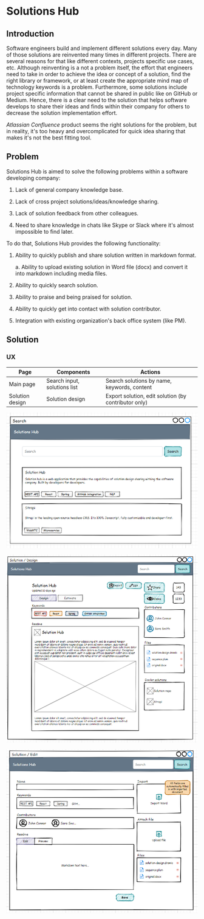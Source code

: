 # Solutions Hub
## Introduction

Software engineers build and implement different solutions every day.
Many of those solutions are reinvented many times in different projects.
There are several reasons for that like different contexts, projects
specific use cases, etc. Although reinventing is a not a problem itself,
the effort that engineers need to take in order to achieve the idea or
concept of a solution, find the right library or framework, or at least
create the appropriate mind map of technology keywords is a problem.
Furthermore, some solutions include project specific information that
cannot be shared in public like on GitHub or Medium. Hence, there is a
clear need to the solution that helps software develops to share their
ideas and finds within their company for others to decrease the solution
implementation effort.

*Atlassian Confluence* product seems the right solutions for the
problem, but in reality, it's too heavy and overcomplicated for quick
idea sharing that makes it's not the best fitting tool.

## Problem

Solutions Hub is aimed to solve the following problems within a software
developing company:

1.  Lack of general company knowledge base.

2.  Lack of cross project solutions/ideas/knowledge sharing.

3.  Lack of solution feedback from other colleagues.

4.  Need to share knowledge in chats like Skype or Slack where it's
    almost impossible to find later.

To do that, Solutions Hub provides the following functionality:

1.  Ability to quickly publish and share solution written in markdown
    format.

    a.  Ability to upload existing solution in Word file (docx) and
    convert it into markdown including media files.

2.  Ability to quickly search solution.

3.  Ability to praise and being praised for solution.

4.  Ability to quickly get into contact with solution contributor.

5.  Integration with existing organization's back office system (like
    PM).

## Solution

### UX

|Page|Components|Actions|
|-----------------|------------------------------|------------------------------------------------------|
|Main page        |Search input, solutions list  |Search solutions by name, keywords, content|
|Solution design  |Solution design               |Export solution, edit solution (by contributor only)|

![](media/image1.png)

![](media/image2.png)

![](media/image3.png)